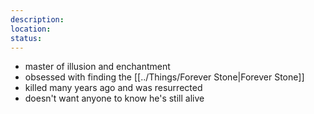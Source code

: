 ```yaml
---
description: 
location: 
status: 
---
```

- master of illusion and enchantment
- obsessed with finding the [[../Things/Forever Stone|Forever Stone]]
- killed many years ago and was resurrected
- doesn't want anyone to know he's still alive